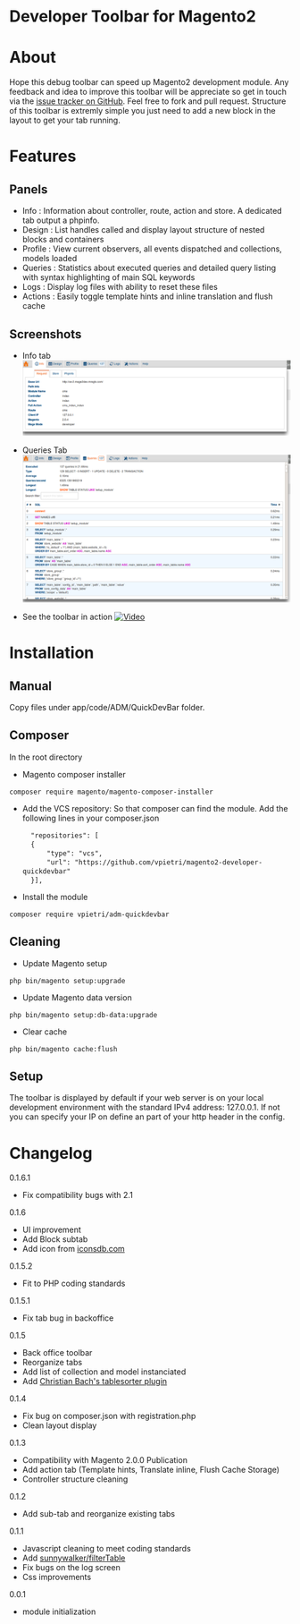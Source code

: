 Developer Toolbar for Magento2
====================================

# About

Hope this debug toolbar can speed up Magento2 development module. Any feedback and idea to improve this toolbar will be appreciate so get in touch via the [issue tracker on GitHub](https://github.com/vpietri/magento2-developer-quickdevbar/issues). Feel free to fork and pull request.
Structure of this toolbar is extremly simple you just need to add a new block in the layout to get your tab running. 

# Features

## Panels

- Info : Information about controller, route, action and store. A dedicated tab output a phpinfo.
- Design : List handles called and display layout structure of nested blocks and containers
- Profile : View current observers, all events dispatched and collections, models loaded
- Queries :  Statistics about executed queries and detailed query listing with syntax highlighting of main SQL keywords
- Logs : Display log files with ability to reset these files
- Actions : Easily toggle template hints and inline translation and flush cache

## Screenshots

- Info tab
![](doc/images/qdb_screen_request.png)

- Queries Tab
![](doc/images/qdb_screen_queries.png)

- See the toolbar in action
[![Video](http://i.imgur.com/igZ0Up6.png)](https://www.youtube.com/watch?v=7p2Y_dqBfCM)

# Installation

## Manual

Copy files under app/code/ADM/QuickDevBar folder.

## Composer

In the root directory

- Magento composer installer
```
composer require magento/magento-composer-installer
```

- Add the VCS repository: So that composer can find the module. Add the following lines in your composer.json

        "repositories": [
        {
            "type": "vcs",
            "url": "https://github.com/vpietri/magento2-developer-quickdevbar"
        }],


- Install the module
```
composer require vpietri/adm-quickdevbar
```

## Cleaning

- Update Magento setup
```
php bin/magento setup:upgrade
```

- Update Magento data version
```
php bin/magento setup:db-data:upgrade
```

- Clear cache
```
php bin/magento cache:flush
```

## Setup

The toolbar is displayed by default if your web server is on your local development environment with the standard IPv4 address: 127.0.0.1. If not you can specify your IP on define an part of your http header in the config.   


# Changelog

0.1.6.1
* Fix compatibility bugs with 2.1

0.1.6
* UI improvement
* Add Block subtab
* Add icon from [iconsdb.com](http://www.iconsdb.com/)

0.1.5.2
* Fit to PHP coding standards

0.1.5.1
* Fix tab bug in backoffice

0.1.5
* Back office toolbar
* Reorganize tabs
* Add list of collection and model instanciated
* Add [Christian Bach's tablesorter plugin](https://github.com/christianbach/tablesorter)

0.1.4
* Fix bug on composer.json with registration.php
* Clean layout display

0.1.3
* Compatibility with Magento 2.0.0 Publication
* Add action tab (Template hints, Translate inline, Flush Cache Storage)
* Controller structure cleaning 

0.1.2
* Add sub-tab and reorganize existing tabs

0.1.1
* Javascript cleaning to meet coding standards
* Add [sunnywalker/filterTable](https://github.com/sunnywalker/jQuery.FilterTable)
* Fix bugs on the log screen
* Css improvements

0.0.1
*  module initialization 
